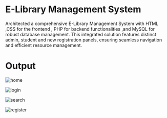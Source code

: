 
# E-Library Management System

Architected a comprehensive E-Library Management System with HTML ,CSS for the frontend , PHP for backend functionalities ,and MySQL for robust database management. This integrated solution features distinct admin, student and new registration panels, ensuring seamless navigation and efficient resource management.

# Output

![home](https://github.com/user-attachments/assets/3d891bd8-7978-4436-b246-02bcd85e2794)

![login](https://github.com/user-attachments/assets/7efe521a-cb23-40c3-9f28-b81b3d74995c)

![search](https://github.com/user-attachments/assets/ad02469a-81b4-44fb-8916-00fe2f8c43f6)

![register](https://github.com/user-attachments/assets/576f63f5-b66c-4601-9572-a446ad85f939)




